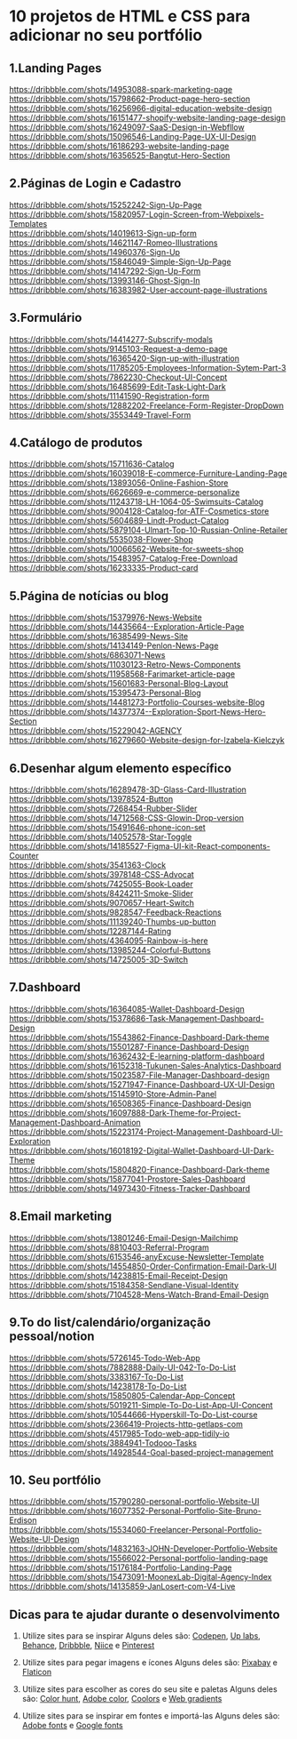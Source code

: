 # 10 projetos de HTML e CSS para adicionar no seu portfólio


## **1.Landing Pages**
https://dribbble.com/shots/14953088-spark-marketing-page <br>
https://dribbble.com/shots/15798662-Product-page-hero-section <br>
https://dribbble.com/shots/16256966-digital-education-website-design <br>
https://dribbble.com/shots/16151477-shopify-website-landing-page-design <br>
https://dribbble.com/shots/16249097-SaaS-Design-in-Webfllow <br>
https://dribbble.com/shots/15096546-Landing-Page-UX-UI-Design <br>
https://dribbble.com/shots/16186293-website-landing-page <br>
https://dribbble.com/shots/16356525-Bangtut-Hero-Section <br>

## **2.Páginas de Login e Cadastro**
https://dribbble.com/shots/15252242-Sign-Up-Page <br>
https://dribbble.com/shots/15820957-Login-Screen-from-Webpixels-Templates <br>
https://dribbble.com/shots/14019613-Sign-up-form <br>
https://dribbble.com/shots/14621147-Romeo-Illustrations <br>
https://dribbble.com/shots/14960376-Sign-Up <br>
https://dribbble.com/shots/15846049-Simple-Sign-Up-Page <br>
https://dribbble.com/shots/14147292-Sign-Up-Form <br>
https://dribbble.com/shots/13993146-Ghost-Sign-In <br>
https://dribbble.com/shots/16383982-User-account-page-illustrations <br>

## **3.Formulário**
https://dribbble.com/shots/14414277-Subscrify-modals <br>
https://dribbble.com/shots/9145103-Request-a-demo-page <br>
https://dribbble.com/shots/16365420-Sign-up-with-illustration <br>
https://dribbble.com/shots/11785205-Employees-Information-Sytem-Part-3 <br>
https://dribbble.com/shots/7862230-Checkout-UI-Concept <br>
https://dribbble.com/shots/16485699-Edit-Task-Light-Dark <br>
https://dribbble.com/shots/11141590-Registration-form <br>
https://dribbble.com/shots/12882202-Freelance-Form-Register-DropDown <br>
https://dribbble.com/shots/3553449-Travel-Form <br>

## **4.Catálogo de produtos**
https://dribbble.com/shots/15711636-Catalog <br>
https://dribbble.com/shots/16039018-E-commerce-Furniture-Landing-Page <br>
https://dribbble.com/shots/13893056-Online-Fashion-Store <br>
https://dribbble.com/shots/6626669-e-commerce-personalize <br>
https://dribbble.com/shots/11243718-LH-1064-05-Swimsuits-Catalog <br>
https://dribbble.com/shots/9004128-Catalog-for-ATF-Cosmetics-store <br>
https://dribbble.com/shots/5604689-Lindt-Product-Catalog <br>
https://dribbble.com/shots/5879104-Ulmart-Top-10-Russian-Online-Retailer <br>
https://dribbble.com/shots/5535038-Flower-Shop <br>
https://dribbble.com/shots/10066562-Website-for-sweets-shop <br>
https://dribbble.com/shots/15483957-Catalog-Free-Download <br>
https://dribbble.com/shots/16233335-Product-card <br>

## **5.Página de notícias ou blog**
https://dribbble.com/shots/15379976-News-Website <br>
https://dribbble.com/shots/14435664--Exploration-Article-Page <br>
https://dribbble.com/shots/16385499-News-Site <br>
https://dribbble.com/shots/14134149-Penlon-News-Page <br>
https://dribbble.com/shots/6863071-News <br>
https://dribbble.com/shots/11030123-Retro-News-Components <br>
https://dribbble.com/shots/11958568-Farimarket-article-page <br>
https://dribbble.com/shots/15601683-Personal-Blog-Layout <br>
https://dribbble.com/shots/15395473-Personal-Blog <br>
https://dribbble.com/shots/14481273-Portfolio-Courses-website-Blog <br>
https://dribbble.com/shots/14377374--Exploration-Sport-News-Hero-Section <br>
https://dribbble.com/shots/15229042-AGENCY <br>
https://dribbble.com/shots/16279660-Website-design-for-Izabela-Kielczyk <br>

## **6.Desenhar algum elemento específico**
https://dribbble.com/shots/16289478-3D-Glass-Card-Illustration <br>
https://dribbble.com/shots/13978524-Button <br>
https://dribbble.com/shots/7268454-Rubber-Slider <br>
https://dribbble.com/shots/14712568-CSS-Glowin-Drop-version <br>
https://dribbble.com/shots/15491646-phone-icon-set <br>
https://dribbble.com/shots/14052578-Star-Toggle <br>
https://dribbble.com/shots/14185527-Figma-UI-kit-React-components-Counter <br>
https://dribbble.com/shots/3541363-Clock <br>
https://dribbble.com/shots/3978148-CSS-Advocat <br>
https://dribbble.com/shots/7425055-Book-Loader <br>
https://dribbble.com/shots/8424211-Smoke-Slider <br>
https://dribbble.com/shots/9070657-Heart-Switch <br>
https://dribbble.com/shots/9828547-Feedback-Reactions <br>
https://dribbble.com/shots/11139240-Thumbs-up-button <br>
https://dribbble.com/shots/12287144-Rating <br>
https://dribbble.com/shots/4364095-Rainbow-is-here <br>
https://dribbble.com/shots/13985244-Colorful-Buttons <br>
https://dribbble.com/shots/14725005-3D-Switch <br>

## **7.Dashboard**
https://dribbble.com/shots/16364085-Wallet-Dashboard-Design <br>
https://dribbble.com/shots/15378686-Task-Management-Dashboard-Design <br>
https://dribbble.com/shots/15543862-Finance-Dashboard-Dark-theme <br>
https://dribbble.com/shots/15501287-Finance-Dashboard-Design <br>
https://dribbble.com/shots/16362432-E-learning-platform-dashboard <br>
https://dribbble.com/shots/16152318-Tukunen-Sales-Analytics-Dashboard <br>
https://dribbble.com/shots/15023587-File-Manager-Dashboard-design <br>
https://dribbble.com/shots/15271947-Finance-Dashboard-UX-UI-Design <br>
https://dribbble.com/shots/15145910-Store-Admin-Panel <br>
https://dribbble.com/shots/16508365-Finance-Dashboard-Design <br>
https://dribbble.com/shots/16097888-Dark-Theme-for-Project-Management-Dashboard-Animation <br>
https://dribbble.com/shots/15223174-Project-Management-Dashboard-UI-Exploration <br>
https://dribbble.com/shots/16018192-Digital-Wallet-Dashboard-UI-Dark-Theme <br>
https://dribbble.com/shots/15804820-Finance-Dashboard-Dark-theme <br>
https://dribbble.com/shots/15877041-Prostore-Sales-Dashboard <br>
https://dribbble.com/shots/14973430-Fitness-Tracker-Dashboard <br>

## **8.Email marketing**
https://dribbble.com/shots/13801246-Email-Design-Mailchimp <br>
https://dribbble.com/shots/8810403-Referral-Program <br>
https://dribbble.com/shots/6153546-anyExcuse-Newsletter-Template <br>
https://dribbble.com/shots/14554850-Order-Confirmation-Email-Dark-UI <br>
https://dribbble.com/shots/14238815-Email-Receipt-Design <br>
https://dribbble.com/shots/15184358-Sendlane-Visual-Identity <br>
https://dribbble.com/shots/7104528-Mens-Watch-Brand-Email-Design <br>

## **9.To do list/calendário/organização pessoal/notion**
https://dribbble.com/shots/5726145-Todo-Web-App <br>
https://dribbble.com/shots/7882888-Daily-UI-042-To-Do-List <br>
https://dribbble.com/shots/3383167-To-Do-List <br>
https://dribbble.com/shots/14238178-To-Do-List <br>
https://dribbble.com/shots/15850805-Calendar-App-Concept <br>
https://dribbble.com/shots/5019211-Simple-To-Do-List-App-UI-Concent <br>
https://dribbble.com/shots/10544666-Hyperskill-To-Do-List-course <br>
https://dribbble.com/shots/2366419-Projects-http-getlaps-com <br>
https://dribbble.com/shots/4517985-Todo-web-app-tidily-io <br>
https://dribbble.com/shots/3884941-Todooo-Tasks <br>
https://dribbble.com/shots/14928544-Goal-based-project-management <br>

## **10. Seu portfólio**
https://dribbble.com/shots/15790280-personal-portfolio-Website-UI <br>
https://dribbble.com/shots/16077352-Personal-Portfolio-Site-Bruno-Erdison <br>
https://dribbble.com/shots/15534060-Freelancer-Personal-Portfolio-Website-UI-Design <br>
https://dribbble.com/shots/14832163-JOHN-Developer-Portfolio-Website <br>
https://dribbble.com/shots/15566022-Personal-portfolio-landing-page <br>
https://dribbble.com/shots/15176184-Portfolio-Landing-Page <br>
https://dribbble.com/shots/15473091-MoonexLab-Digital-Agency-Index <br>
https://dribbble.com/shots/14135859-JanLosert-com-V4-Live <br>

## Dicas para te ajudar durante o desenvolvimento

1. Utilize sites para se inspirar
Alguns deles são: [Codepen](https://codepen.io/), [Up labs](https://www.uplabs.com/search?q=portfolio), [Behance](https://www.behance.net), [Dribbble](https://dribbble.com), [Niice](https://niice.co) e [Pinterest](https://br.pinterest.com)

2. Utilize sites para pegar imagens e ícones
Alguns deles são: [Pixabay](https://pixabay.com/pt/) e [Flaticon](https://www.flaticon.com/)

3. Utilize sites para escolher as cores do seu site e paletas
Alguns deles são: [Color hunt](https://colorhunt.co/), [Adobe color](https://color.adobe.com/pt/create), [Coolors](https://coolors.co/) e [Web gradients](https://webgradients.com/)

4. Utilize sites para se inspirar em fontes e importá-las
Alguns deles são: [Adobe fonts](https://fonts.adobe.com) e [Google fonts](https://fonts.google.com/)
